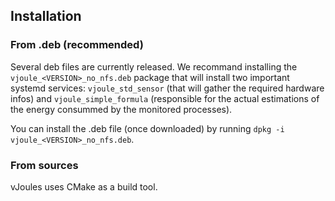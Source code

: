 ## Installation
### From .deb (recommended)
Several deb files are currently released. We recommand installing the `vjoule_<VERSION>_no_nfs.deb` package that will install two important systemd services: `vjoule_std_sensor` (that will gather the required hardware infos) and `vjoule_simple_formula` (responsible for the actual estimations of the energy consummed by the monitored processes).

You can install the .deb file (once downloaded) by running `dpkg -i vjoule_<VERSION>_no_nfs.deb`.

### From sources
vJoules uses CMake as a build tool.  